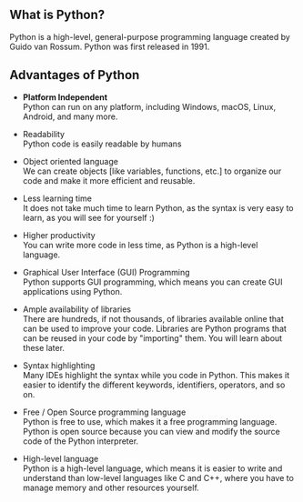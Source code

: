 ## What is Python?

Python is a high-level, general-purpose programming language created by Guido van Rossum.
Python was first released in 1991.

## Advantages of Python
- **Platform Independent**  <br>
        Python can run on any platform, including Windows, macOS, Linux, Android, and many more.

- Readability  <br>
        Python code is easily readable by humans

- Object oriented language  <br>
        We can create objects [like variables, functions, etc.] to organize our code and make it more efficient and reusable.

- Less learning time  <br>
        It does not take much time to learn Python, as the syntax is very easy to learn, as you will see for yourself :)

- Higher productivity  <br>
        You can write more code in less time, as Python is a high-level language.

- Graphical User Interface (GUI) Programming  <br>
        Python supports GUI programming, which means you can create GUI applications using Python.

- Ample availability of libraries  <br>
        There are hundreds, if not thousands, of libraries available online that can be used to improve your code.
        Libraries are Python programs that can be reused in your code by "importing" them. You will learn about these later.

- Syntax highlighting  <br>
        Many IDEs highlight the syntax while you code in Python. This makes it easier to identify the different keywords, identifiers, operators, and so on.

- Free / Open Source programming language  <br>
        Python is free to use, which makes it a free programming language.
        Python is open source because you can view and modify the source code of the Python interpreter.

- High-level language  <br>
        Python is a high-level language, which means it is easier to write and understand than low-level languages like C and C++, where you have to manage memory and other resources yourself.